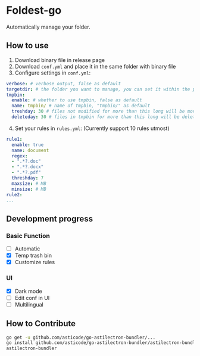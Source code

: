 # Foldest-go

Automatically manage your folder.

## How to use

1. Download binary file in release page
2. Download `conf.yml` and place it in the same folder with binary file
3. Configure settings in `conf.yml`:
```yml
verbose: # verbose output, false as default
targetdir: # the folder you want to manage, you can set it within the program. Last setted folder will be remembered.
tmpbin:
  enable: # whether to use tmpbin, false as default
  name: tmpbin/ # name of tmpbin, "tmpbin/" as default
  treshday: 30 # files not modified for more than this long will be moved into tmpbin, 30 days as default
  deleteday: 30 # files in tmpbin for more than this long will be deleted, 30 days as default
```
4. Set your rules in `rules.yml`: (Currently support 10 rules utmost)
```yml
rule1:
  enable: true
  name: document
  regex:
  - ".*?.doc"
  - ".*?.docx"
  - ".*?.pdf"
  threshday: 7
  maxsize: # MB
  minsize: # MB
rule2:
...
```

## Development progress
 
### Basic Function

- [ ] Automatic
- [x] Temp trash bin
- [x] Customize rules

### UI

- [x] Dark mode
- [ ] Edit conf in UI
- [ ] Multilingual

## How to Contribute

```Bash
go get -u github.com/asticode/go-astilectron-bundler/...
go install github.com/asticode/go-astilectron-bundler/astilectron-bundler
astilectron-bundler
```
